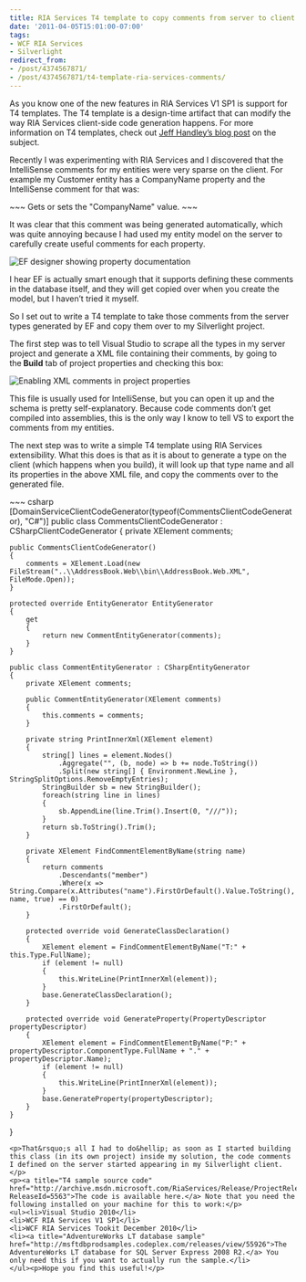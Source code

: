 ```yaml
---
title: RIA Services T4 template to copy comments from server to client
date: '2011-04-05T15:01:00-07:00'
tags:
- WCF RIA Services
- Silverlight
redirect_from:
- /post/4374567871/
- /post/4374567871/t4-template-ria-services-comments/
---
```

<p>As you know one of the new features in RIA Services V1 SP1 is support for T4 templates. The T4 template is a design-time artifact that can modify the way RIA Services client-side code generation happens. For more information on T4 templates, check out <a title="T4 in RIA Services" href="http://jeffhandley.com/archive/2010/10/28/RiaServicesT4WalkUp.aspx">Jeff Handley&rsquo;s blog post</a> on the subject.</p>
<p>Recently I was experimenting with RIA Services and I discovered that the IntelliSense comments for my entities were very sparse on the client. For example my Customer entity has a CompanyName property and the IntelliSense comment for that was:</p>
~~~
Gets or sets the "CompanyName" value.
~~~
<p>It was clear that this comment was being generated automatically, which was quite annoying because I had used my entity model on the server to carefully create useful comments for each property.</p>
<img src="{{ site.baseurl }}/images/posts/tumblr/tumblr_lj781cQW5O1qccglw.png" alt="EF designer showing property documentation" style="margin-left: auto; margin-right: auto"/>
<p>I hear EF is actually smart enough that it supports defining these comments in the database itself, and they will get copied over when you create the model, but I haven&rsquo;t tried it myself.</p>
<p>So I set out to write a T4 template to take those comments from the server types generated by EF and copy them over to my Silverlight project.</p>
<p>The first step was to tell Visual Studio to scrape all the types in my server project and generate a XML file containing their comments, by going to the<strong> Build</strong> tab of project properties and checking this box: </p>
<img src="{{ site.baseurl }}/images/posts/tumblr/tumblr_lj78bhA4F41qccglw.png" alt="Enabling XML comments in project properties" style="margin-left: auto; margin-right: auto"/>
<p>This file is usually used for IntelliSense, but you can open it up and the schema is pretty self-explanatory. Because code comments don&rsquo;t get compiled into assemblies, this is the only way I know to tell VS to export the comments from my entities.</p>
<p>The next step was to write a simple T4 template using RIA Services extensibility. What this does is that as it is about to generate a type on the client (which happens when you build), it will look up that type name and all its properties in the above XML file, and copy the comments over to the generated file.</p>
~~~ csharp
[DomainServiceClientCodeGenerator(typeof(CommentsClientCodeGenerator), "C#")]
public class CommentsClientCodeGenerator : CSharpClientCodeGenerator
{
    private XElement comments;

    public CommentsClientCodeGenerator()
    {
        comments = XElement.Load(new FileStream("..\\AddressBook.Web\\bin\\AddressBook.Web.XML", FileMode.Open));
    }

    protected override EntityGenerator EntityGenerator
    {
        get
        {
            return new CommentEntityGenerator(comments);
        }
    }

    public class CommentEntityGenerator : CSharpEntityGenerator
    {
        private XElement comments;

        public CommentEntityGenerator(XElement comments)
        {
            this.comments = comments;
        }

        private string PrintInnerXml(XElement element)
        {
            string[] lines = element.Nodes()
                .Aggregate("", (b, node) => b += node.ToString())
                .Split(new string[] { Environment.NewLine }, StringSplitOptions.RemoveEmptyEntries);
            StringBuilder sb = new StringBuilder();
            foreach(string line in lines)
            {
                sb.AppendLine(line.Trim().Insert(0, "///"));
            }
            return sb.ToString().Trim();
        }

        private XElement FindCommentElementByName(string name)
        {
            return comments
                .Descendants("member")
                .Where(x => String.Compare(x.Attributes("name").FirstOrDefault().Value.ToString(), name, true) == 0)
                .FirstOrDefault();
        }

        protected override void GenerateClassDeclaration()
        {
            XElement element = FindCommentElementByName("T:" + this.Type.FullName);
            if (element != null)
            {
                this.WriteLine(PrintInnerXml(element));
            }
            base.GenerateClassDeclaration();
        }

        protected override void GenerateProperty(PropertyDescriptor propertyDescriptor)
        {
            XElement element = FindCommentElementByName("P:" + propertyDescriptor.ComponentType.FullName + "." + propertyDescriptor.Name);
            if (element != null)
            {
                this.WriteLine(PrintInnerXml(element));
            }
            base.GenerateProperty(propertyDescriptor);
        }
    }
}
~~~
<p>That&rsquo;s all I had to do&hellip; as soon as I started building this class (in its own project) inside my solution, the code comments I defined on the server started appearing in my Silverlight client.</p>
<p><a title="T4 sample source code" href="http://archive.msdn.microsoft.com/RiaServices/Release/ProjectReleases.aspx?ReleaseId=5563">The code is available here.</a> Note that you need the following installed on your machine for this to work:</p>
<ul><li>Visual Studio 2010</li>
<li>WCF RIA Services V1 SP1</li>
<li>WCF RIA Services Tookit December 2010</li>
<li><a title="AdventureWorks LT database sample" href="http://msftdbprodsamples.codeplex.com/releases/view/55926">The AdventureWorks LT database for SQL Server Express 2008 R2.</a> You only need this if you want to actually run the sample.</li>
</ul><p>Hope you find this useful!</p>
